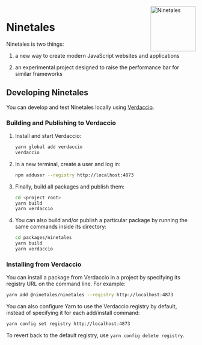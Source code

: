 <img align="right" height="120" src="https://img.pokemondb.net/artwork/large/ninetales.jpg" alt="Ninetales" />

# Ninetales

Ninetales is two things:

1. a new way to create modern JavaScript websites and applications

2. an experimental project designed to raise the performance bar for similar frameworks

## Developing Ninetales

You can develop and test Ninetales locally using [Verdaccio](https://github.com/verdaccio/verdaccio).

### Building and Publishing to Verdaccio

1. Install and start Verdaccio:

   ```sh
   yarn global add verdaccio
   verdaccio
   ```

2. In a new terminal, create a user and log in:

   ```sh
   npm adduser --registry http://localhost:4873
   ```

3. Finally, build all packages and publish them:

   ```sh
   cd <project root>
   yarn build
   yarn verdaccio
   ```

4. You can also build and/or publish a particular package by running the same commands inside its directory:

   ```sh
   cd packages/ninetales
   yarn build
   yarn verdaccio
   ```

### Installing from Verdaccio

You can install a package from Verdaccio in a project by specifying its registry URL on the command line. For example:

```sh
yarn add @ninetales/ninetales --registry http://localhost:4873
```

You can also configure Yarn to use the Verdaccio registry by default, instead of specifying it for each add/install command:

```sh
yarn config set registry http://localhost:4873
```

To revert back to the default registry, use `yarn config delete registry`.
